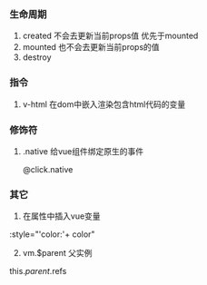 ### 生命周期

1. created 不会去更新当前props值 优先于mounted
2. mounted 也不会去更新当前props的值
3. destroy

### 指令

1. v-html 在dom中嵌入渲染包含html代码的变量

### 修饰符

1. .native  给vue组件绑定原生的事件

      @click.native   

### 其它

1. 在属性中插入vue变量

  :style="'color:'+ color"
  
2. vm.$parent 父实例

  this.$parent.$refs
